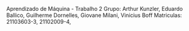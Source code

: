 Aprendizado de Máquina - Trabalho 2
Grupo: Arthur Kunzler, Eduardo Ballico, Guilherme Dornelles, Giovane Milani, Vinicius Boff
Matriculas: 21103603-3, 21102009-4, 
